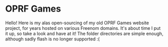 # OPRF Games

Hello! Here is my alas open-sourcing of my old OPRF Games website project, for years hosted on various Freenom domains. It's about time I put it up, so take a look and have at it! The folder directories are simple enough, although sadly flash is no longer supported :(